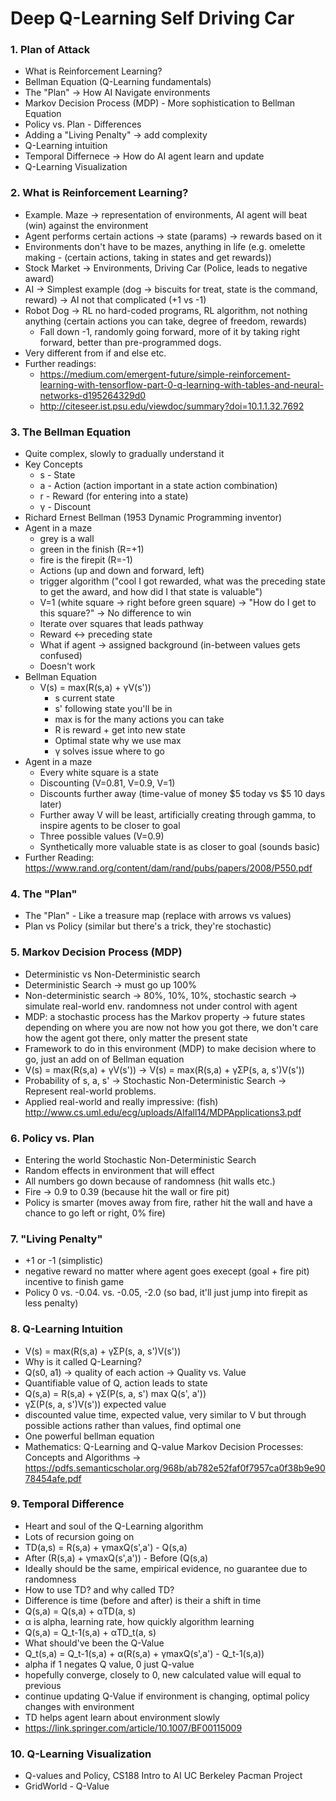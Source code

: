 # Deep Q-Learning Self Driving Car

### 1. Plan of Attack
  - What is Reinforcement Learning?
  - Bellman Equation (Q-Learning fundamentals)
  - The "Plan" -> How AI Navigate environments
  - Markov Decision Process (MDP) - More sophistication to Bellman Equation
  - Policy vs. Plan - Differences
  - Adding a "Living Penalty" -> add complexity
  - Q-Learning intuition
  - Temporal Differnece -> How do AI agent learn and update
  - Q-Learning Visualization

### 2. What is Reinforcement Learning?
  - Example. Maze -> representation of environments, AI agent will beat (win) against the  environment
  - Agent performs certain actions -> state (params) -> rewards based on it
  - Environments don't have to be mazes, anything in life (e.g. omelette making - (certain actions, taking in states and get rewards))
  - Stock Market -> Environments, Driving Car (Police, leads to negative award)
  - AI -> Simplest example (dog -> biscuits for treat, state is the command, reward) -> AI not that complicated (+1 vs -1) 
  - Robot Dog -> RL no hard-coded programs, RL algorithm, not nothing anything (certain actions you can take, degree of freedom, rewards) 
    - Fall down -1, randomly going forward, more of it by taking right forward, better than pre-programmed dogs.
  - Very different from if and else etc. 
  - Further readings:
    - https://medium.com/emergent-future/simple-reinforcement-learning-with-tensorflow-part-0-q-learning-with-tables-and-neural-networks-d195264329d0
    - http://citeseer.ist.psu.edu/viewdoc/summary?doi=10.1.1.32.7692

### 3. The Bellman Equation
  - Quite complex, slowly to gradually understand it
  - Key Concepts
    - s - State
    - a - Action (action important in a state action combination)
    - r - Reward (for entering into a state)
    - γ - Discount
  - Richard Ernest Bellman (1953 Dynamic Programming inventor)
  - Agent in a maze 
    - grey is a wall
    - green in the finish (R=+1)
    - fire is the firepit (R=-1)
    - Actions (up and down and forward, left)
    - trigger algorithm ("cool I got rewarded, what was the preceding state to get the award, and how did I that state is valuable")
    - V=1 (white square -> right before green square) -> "How do I get to this square?" -> No difference to win
    - Iterate over squares that leads pathway
    - Reward <-> preceding state
    - What if agent -> assigned background (in-between values gets confused)
    - Doesn't work 
  - Bellman Equation
    - V(s) = max(R(s,a) + γV(s'))
      - s current state
      - s' following state you'll be in
      - max is for the many actions you can take
      - R is reward + get into new state
      - Optimal state why we use max
      - γ solves issue where to go
  - Agent in a maze
    - Every white square is a state
    - Discounting (V=0.81, V=0.9, V=1)
    - Discounts further away (time-value of money $5 today vs $5 10 days later)
    - Further away V will be least, artificially creating through gamma, to inspire agents to be closer to goal
    - Three possible values (V=0.9) 
    - Synthetically more valuable state is as closer to goal (sounds basic)
  - Further Reading: https://www.rand.org/content/dam/rand/pubs/papers/2008/P550.pdf

### 4. The "Plan"
  - The "Plan" - Like a treasure map (replace with arrows vs values)
  - Plan vs Policy (similar but there's a trick, they're stochastic)

### 5. Markov Decision Process (MDP)
  - Deterministic vs Non-Deterministic search
  - Deterministic Search -> must go up 100%
  - Non-deterministic search -> 80%, 10%, 10%, stochastic search -> simulate real-world env. randomness not under control with agent
  - MDP: a stochastic process has the Markov property -> future states depending on where you are now not how you got there, we don't care how the agent got there, only matter the present state
  - Framework to do in this environment (MDP) to make decision where to go, just an add on of Bellman equation
  - V(s) = max(R(s,a) + γV(s')) -> V(s) = max(R(s,a) + γΣP(s, a, s')V(s'))
  - Probability of s, a, s' -> Stochastic Non-Deterministic Search -> Represent real-world problems.
  - Applied real-world and really impressive: (fish) http://www.cs.uml.edu/ecg/uploads/AIfall14/MDPApplications3.pdf
  
### 6. Policy vs. Plan
  - Entering the world Stochastic Non-Deterministic Search
  - Random effects in environment that will effect 
  - All numbers go down because of randomness (hit walls etc.)
  - Fire -> 0.9 to 0.39 (because hit the wall or fire pit)
  - Policy is smarter (moves away from fire, rather hit the wall and have a chance to go left or right, 0% fire)
  
### 7. "Living Penalty" 
  - +1 or -1 (simplistic)
  - negative reward no matter where agent goes execept (goal + fire pit) incentive to finish game
  - Policy 0 vs. -0.04. vs. -0.05, -2.0 (so bad, it'll just jump into firepit as less penalty)

### 8. Q-Learning Intuition
  - V(s) = max(R(s,a) + γΣP(s, a, s')V(s'))
  - Why is it called Q-Learning?  
  - Q(s0, a1) -> quality of each action -> Quality vs. Value
  - Quantifiable value of Q, action leads to state
  - Q(s,a) = R(s,a) + γΣ(P(s, a, s') max Q(s', a')) 
  - γΣ(P(s, a, s')V(s')) expected value 
  - discounted value time, expected value, very similar to V but through possible actions rather than values, find optimal one
  - One powerful bellman equation
  - Mathematics: Q-Learning and Q-value Markov Decision Processes: Concepts and Algorithms -> https://pdfs.semanticscholar.org/968b/ab782e52faf0f7957ca0f38b9e9078454afe.pdf

### 9. Temporal Difference
  - Heart and soul of the Q-Learning algorithm
  - Lots of recursion going on
  - TD(a,s) = R(s,a) + γmaxQ(s',a') - Q(s,a)
  - After (R(s,a) + γmaxQ(s',a')) - Before (Q(s,a)
  - Ideally should be the same, empirical evidence, no guarantee due to randomness
  - How to use TD? and why called TD?
  - Difference is time (before and after) is their a shift in time
  - Q(s,a) = Q(s,a) + αTD(a, s)
  - α is alpha, learning rate, how quickly algorithm learning
  - Q(s,a) = Q_t-1(s,a) + αTD_t(a, s)
  - What should've been the Q-Value
  - Q_t(s,a) = Q_t-1(s,a) + α(R(s,a) + γmaxQ(s',a') - Q_t-1(s,a))
  - alpha if 1 negates Q value, 0 just Q-value
  - hopefully converge, closely to 0, new calculated value will equal to previous
  - continue updating Q-Value if environment is changing, optimal policy changes with environment
  - TD helps agent learn about environment slowly
  - https://link.springer.com/article/10.1007/BF00115009

### 10. Q-Learning Visualization
  - Q-values and Policy, CS188 Intro to AI UC Berkeley Pacman Project
  - GridWorld - Q-Value
 
